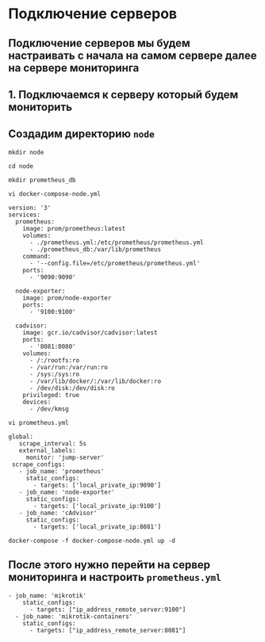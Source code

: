 # Подключение серверов 
## Подключение серверов мы будем настраивать с начала на самом сервере далее на сервере мониторинга
## 1. Подключаемся к серверу который будем мониторить 
## Создадим директорию `node`
~~~
mkdir node
~~~
~~~
cd node
~~~
~~~
mkdir prometheus_db
~~~
~~~
vi docker-compose-node.yml
~~~
~~~
version: '3'
services:
  prometheus:
    image: prom/prometheus:latest
    volumes:
      - ./prometheus.yml:/etc/prometheus/prometheus.yml
      - ./prometheus_db:/var/lib/prometheus
    command:
      - '--config.file=/etc/prometheus/prometheus.yml'
    ports:
      - '9090:9090'

  node-exporter:
    image: prom/node-exporter
    ports:
      - '9100:9100'

  cadvisor:
    image: gcr.io/cadvisor/cadvisor:latest
    ports:
      - '8081:8080'
    volumes:
      - /:/rootfs:ro
      - /var/run:/var/run:ro
      - /sys:/sys:ro
      - /var/lib/docker/:/var/lib/docker:ro
      - /dev/disk:/dev/disk:ro
    privileged: true
    devices:
      - /dev/kmsg
~~~
~~~
vi prometheus.yml
~~~
~~~
global:
   scrape_interval: 5s
   external_labels:
     monitor: 'jump-server'
 scrape_configs:
   - job_name: 'prometheus'
     static_configs:
       - targets: ['local_private_ip:9090']
   - job_name: 'node-exporter'
     static_configs:
       - targets: ['local_private_ip:9100']
   - job_name: 'cAdvisor'
     static_configs:
       - targets: ['local_private_ip:8081']
~~~
~~~
docker-compose -f docker-compose-node.yml up -d
~~~
## После этого нужно перейти на сервер мониторинга и настроить `prometheus.yml`
~~~
- job_name: 'mikrotik'
    static_configs:
      - targets: ["ip_address_remote_server:9100"]
  - job_name: 'mikrotik-containers'
    static_configs:
      - targets: ["ip_address_remote_server:8081"]
~~~
